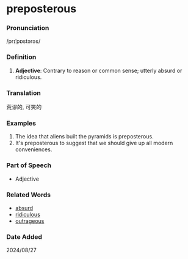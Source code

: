 # preposterous
### Pronunciation
/prɪˈpɒstərəs/
### Definition
1. **Adjective**: Contrary to reason or common sense; utterly absurd or ridiculous.
### Translation
荒谬的, 可笑的
### Examples
1. The idea that aliens built the pyramids is preposterous.
2. It's preposterous to suggest that we should give up all modern conveniences.
### Part of Speech
- Adjective
### Related Words
- [absurd](absurd.md)
- [ridiculous](ridiculous.md)
- [outrageous](outrageous.md)
### Date Added
2024/08/27